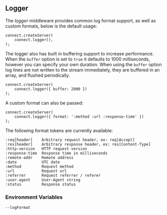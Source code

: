 ## Logger

The _logger_ middleware provides common log format support, as well as custom formats, below is the default usage:

    connect.createServer(
		connect.logger(),
	);

The logger also has built in buffering support to increase performance. When the `buffer` option is set to `true` it defaults to 1000 milliseconds, however you can specify your own duration. When using the `buffer` option log lines are not written to the stream immediately, they are buffered in an array, and flushed periodically.

    connect.createServer(
		connect.logger({ buffer: 2000 })
	);

A custom format can also be passed:

    connect.createServer(
		connect.logger({ format: ':method :url :response-time' })
    );

The following format tokens are currently available:

    :req[header]    Arbitrary request header, ex: req[Accept]
    :res[header]    Arbitrary response header, ex: res[Content-Type]
    :http-version   HTTP request version
    :response-time  Response time in milliseconds
    :remote-addr    Remote address
    :date           UTC date
    :method         Request method
    :url            Request url
    :referrer       Request referrer / referer
    :user-agent     User-Agent string
    :status         Response status

### Environment Variables

    --logFormat